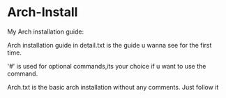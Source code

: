 # Arch-Install
My Arch installation guide:

Arch installation guide in detail.txt is the guide u wanna see for the first time.

'#' is used for optional commands,its your choice if u want to use the command.


Arch.txt is the basic arch installation without any comments. Just follow it
